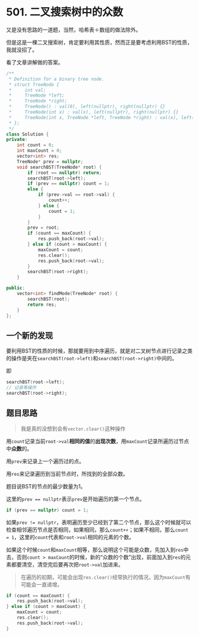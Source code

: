 # 501. 二叉搜索树中的众数

又是没有思路的一道题，当然，哈希表＋数组的做法除外。

但是这是一棵二叉搜索树，肯定要利用其性质，然而正是要考虑利用BST的性质，我就没招了。

看了文章讲解做的答案。

```c++
/**
 * Definition for a binary tree node.
 * struct TreeNode {
 *     int val;
 *     TreeNode *left;
 *     TreeNode *right;
 *     TreeNode() : val(0), left(nullptr), right(nullptr) {}
 *     TreeNode(int x) : val(x), left(nullptr), right(nullptr) {}
 *     TreeNode(int x, TreeNode *left, TreeNode *right) : val(x), left(left), right(right) {}
 * };
 */
class Solution {
private:
    int count = 0;
    int maxCount = 0;
    vector<int> res;
    TreeNode* prev = nullptr;
    void searchBST(TreeNode* root) {
        if (root == nullptr) return;
        searchBST(root->left);
        if (prev == nullptr) count = 1;
        else {
            if (prev->val == root->val) {
                count++;
            } else {
                count = 1;
            }
        }
        prev = root;
        if (count == maxCount) {
            res.push_back(root->val);
        } else if (count > maxCount) {
            maxCount = count;
            res.clear();
            res.push_back(root->val);
        }
        searchBST(root->right);
    }

public:
    vector<int> findMode(TreeNode* root) {
        searchBST(root);
        return res;
    }
};
```

## 一个新的发现

要利用BST的性质的时候，那就要用到中序遍历，就是对二叉树节点进行记录之类的操作是夹在`searchBST(root->left)`和`searchBST(root->right)`中间的。

即
```c++
searchBST(root->left);
// 记录等操作
searchBST(root->right);
```

## 题目思路
> 我是真的没想到会有`vector.clear()`这种操作

用`count`记录当前`root->val`**相同的值**的**出现次数**，用`maxCount`记录所遍历过节点中**众数**的。

用`prev`来记录上一个遍历过的点。

用`res`来记录遍历到当前节点时，所找到的全部众数。

题目说BST的节点的最少数量为1。

这里的`prev == nullptr`表示`prev`是开始遍历的第一个节点。
```c++
if (prev == nullptr) count = 1;
```

如果`prev != nullptr`，表明遍历至少已经到了第二个节点，那么这个时候就可以检查相邻遍历节点是否相同，如果相同，那么`count++`；如果不相同，那么`count = 1`，这里的`count`代表和`root->val`相同的元素的个数。

如果这个时候`count`和`maxCount`相等，那么说明这个可能是众数，先加入到`res`中去，否则`count > maxCount`的时候，新的“众数的个数”出现，前面加入到`res`的元素都要清空，清空完后要再次把`root->val`加进来。
> 在遍历的初期，可能会出现`res.clear()`经常执行的情况，因为`maxCount`有可能会一直递增。
```c++
if (count == maxCount) {
    res.push_back(root->val);
} else if (count > maxCount) {
    maxCount = count;
    res.clear();
    res.push_back(root->val);
}
```
